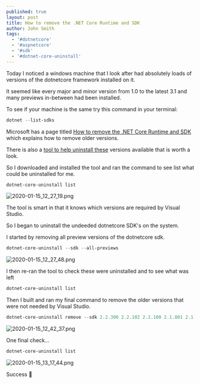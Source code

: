 ```yaml
---
published: true
layout: post
title: How to remove the .NET Core Runtime and SDK
author: John Smith
tags:
  - '#dotnetcore'
  - '#aspnetcore'
  - '#sdk'
  - '#dotnet-core-uninstall'
---
```

Today I noticed a windows machine that I look after had absolutely loads of versions of the dotnetcore framework installed on it. 

It seemed like every major and minor version from 1.0 to the latest 3.1 and many previews in-between had been installed.

To see if your machine is the same try this command in your terminal:

```powershell
dotnet --list-sdks
```

Microsoft has a page titled [How to remove the .NET Core Runtime and SDK](https://docs.microsoft.com/en-us/dotnet/core/versions/remove-runtime-sdk-versions?tabs=windows) which explains how to remove older versions.

There is also a [tool to help uninstall these](https://docs.microsoft.com/en-us/dotnet/core/additional-tools/uninstall-tool?tabs=windows) versions available that is worth a look.

So I downloaded and installed the tool and ran the command to see list what could be uninstalled for me.

```powershell
dotnet-core-uninstall list
```

![2020-01-15_12_27_19.png]({{site.baseurl}}/media/2020-01-15_12_27_19.png)

The tool is smart in that it knows which versions are required by Visual Studio.

So I began to uninstall the undeeded dotnetcore SDK's on the system.

I started by removing all preview versions of the dotnetcore sdk.

```powershell
dotnet-core-uninstall --sdk --all-previews
```

![2020-01-15_12_27_48.png]({{site.baseurl}}/media/2020-01-15_12_27_48.png)


I then re-ran the tool to check these were uninstalled and to see what was left

```powershell
dotnet-core-uninstall list
```

Then I built and ran my final command to remove the older versions that were not needed by Visual Studio.

```powershell
dotnet-core-uninstall remove --sdk 2.2.300 2.2.102 2.2.100 2.1.801 2.1.701 2.1.700 2.1.604 2.1.602 2.1.601 2.1.600 2.1.511 2.1.509 2.1.508 2.1.507 2.1.505 2.1.504 2.1.503 2.1.502 2.1.500 2.1.403 2.1.402 2.1.401 2.1.400 2.1.302 2.1.301 2.1.300 2.1.201 2.1.200 2.1.104 2.1.103 2.1.102 2.1.101 2.1.100 2.1.4 2.1.3 2.1.2 1.1.7
```

![2020-01-15_12_42_37.png]({{site.baseurl}}/media/2020-01-15_12_42_37.png)


One final check...

```powershell
dotnet-core-uninstall list
```

![2020-01-15_13_17_44.png]({{site.baseurl}}/media/2020-01-15_13_17_44.png)



Success 🎉

